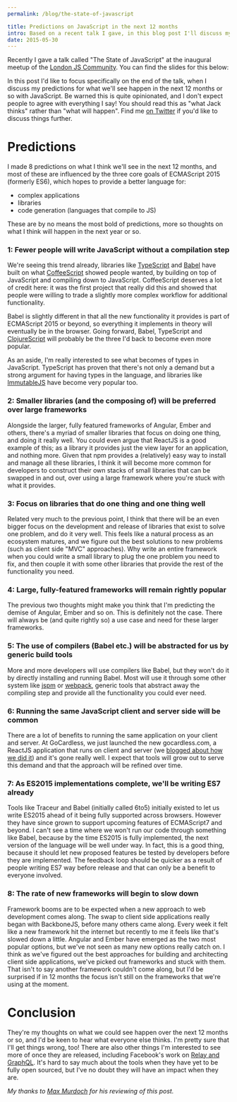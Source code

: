 ```yaml
---
permalink: /blog/the-state-of-javascript

title: Predictions on JavaScript in the next 12 months
intro: Based on a recent talk I gave, in this blog post I'll discuss my thoughts on the current state of JS and what we might see over the next 12 months.
date: 2015-05-30
---
```


Recently I gave a talk called "The State of JavaScript" at the inaugural meetup
of the [London JS Community](https://twitter.com/london_js). You
can find the slides for this below:

<script async class="speakerdeck-embed" data-id="d15b87038dbc468ba94e31d0fef5118f" data-ratio="1.33333333333333" src="//speakerdeck.com/assets/embed.js"></script>

In this post I'd like to focus specifically on the end of the talk, when I
discuss my predictions for what we'll see happen in the next 12 months or so
with JavaScript. Be warned this is quite opinionated, and I don't expect people to
agree with everything I say! You should read this as "what Jack thinks" rather
than "what will happen". Find me [on Twitter](http://twitter.com/Jack_Franklin)
if you'd like to discuss things further.

# Predictions

I made 8 predictions on what I think we'll see in the next 12 months, and most
of these are influenced by the three core goals of ECMAScript 2015 (formerly
ES6), which hopes
to provide a better language for:

* complex applications
* libraries
* code generation (languages that compile to JS)

These are by no means the most bold of predictions, more so thoughts on what I
think will happen in the next year or so.

### 1: Fewer people will write JavaScript without a compilation step

We're seeing this trend already, libraries like
[TypeScript](http://www.typescriptlang.org/) and [Babel](http://babeljs.io/)
have built on what [CoffeeScript](http://coffeescript.org/) showed people
wanted, by building on top of JavaScript and compiling down to JavaScript.
CoffeeScript deserves a lot of credit here: it was the first project that really
did this and showed that people were willing to trade a slightly more complex
workflow for additional functionality.

Babel is slightly different in that all the new functionality it provides is
part of ECMAScript 2015 or beyond, so everything it implements in theory
will eventually be in the browser. Going forward, Babel, TypeScript and
[ClojureScript](https://github.com/clojure/clojurescript) will probably be the
three I'd back to become even more popular.

As an aside, I'm really interested to see what becomes of types in JavaScript.
TypeScript has proven that there's not only a demand but a strong argument for
having types in the language, and libraries like
[ImmutableJS](https://facebook.github.io/immutable-js/) have become very popular
too.

### 2: Smaller libraries (and the composing of) will be preferred over large frameworks

Alongside the larger, fully featured frameworks of Angular, Ember and others,
there's a myriad of smaller libraries that focus on doing one thing, and doing
it really well. You could even argue that ReactJS is a good example of this; as
a library it provides just the view layer for an application, and nothing more.
Given that npm provides a (relatively) easy way to install and manage all these
libraries, I think it will become more common for developers to construct their
own stacks of small libraries that can be swapped in and out, over using a large
framework where you're stuck with what it provides.

### 3: Focus on libraries that do one thing and one thing well

Related very much to the previous point, I think that there will be an even
bigger focus on the development and release of libraries that exist to solve one
problem, and do it very well. This feels like a natural process as an ecosystem
matures, and we figure out the best solutions to new problems (such as client
side "MVC" approaches). Why write an entire framework when you could write a
small library to plug the one problem you need to fix, and then couple it with
some other libraries that provide the rest of the functionality you need.

### 4: Large, fully-featured frameworks will remain rightly popular

The previous two thoughts might make you think that I'm predicting the demise of
Angular, Ember and so on. This is definitely not the case. There will always be
(and quite rightly so) a use case and need for these larger frameworks.

### 5: The use of compilers (Babel etc.) will be abstracted for us by generic build tools

More and more developers will use compilers like Babel, but they won't do it by
directly installing and running Babel. Most will use it through some other
system like [jspm](http://jspm.io) or [webpack](http://webpack.github.io/),
generic tools that abstract away the compiling step and provide all the
functionality you could ever need.

### 6: Running the same JavaScript client and server side will be common

There are a lot of benefits to running the same application on your client and
server. At GoCardless, we just launched the new gocardless.com, a ReactJS
application that runs on client and server (we [blogged about how we did
it](https://gocardless.com/blog/how-we-built-the-new-gocardless.com/)) and it's
gone really well. I expect that tools will grow out to serve this demand and
that the approach will be refined over time.

### 7: As ES2015 implementations complete, we'll be writing ES7 already

Tools like Traceur and Babel (initially called 6to5) initially existed to let us
write ES2015 ahead of it being fully supported across browsers. However they
have since grown to support upcoming features of ECMAScript7 and beyond. I can't
see a time where we won't run our code through something like Babel, because by
the time ES2015 is fully implemented, the next version of the language will be
well under way. In fact, this is a good thing, because it should let new proposed
features be tested by developers before they are implemented. The feedback loop
should be quicker as a result of people writing ES7 way before release and that
can only be a benefit to everyone involved.

### 8: The rate of new frameworks will begin to slow down

Framework booms are to be expected when a new approach to web development comes
along. The swap to client side applications really began with BackboneJS, before
many others came along. Every week it felt like a new framework hit the internet
but recently to me it feels like that's slowed down a little. Angular and Ember
have emerged as the two most popular options, but we've not seen as many new
options really catch on. I think as we've figured out the best approaches for
building and architecting client side applications, we've picked out frameworks
and stuck with them. That isn't to say another framework couldn't come along, but
I'd be surprised if in 12 months the focus isn't still on the frameworks that
we're using at the moment.

# Conclusion

They're my thoughts on what we could see happen over the next 12 months or so,
and I'd be keen to hear what everyone else thinks. I'm pretty sure that I'll get
things wrong, too! There are also other things I'm interested to see more of
once they are released, including Facebook's work on [Relay and
GraphQL](http://facebook.github.io/react/blog/2015/02/20/introducing-relay-and-graphql.html).
It's hard to say much about the tools when they have yet to be fully open
sourced, but I've no doubt they will have an impact when they are.

_My thanks to [Max Murdoch](https://twitter.com/maxalfiemurdoch) for his
reviewing of this post._
